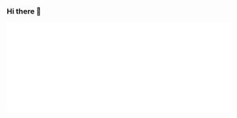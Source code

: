 ### Hi there 👋
<img src="https://github.com/amillanog/amillanog/blob/bfb7bc0835ad266d03af2df8301fc2436e107195/svg.svg"/>

<!--
**amillanog/amillanog** is a ✨ _special_ ✨ repository because its `README.md` (this file) appears on your GitHub profile.

Here are some ideas to get you started:

- 🔭 I’m currently working on ...
- 🌱 I’m currently learning ...
- 👯 I’m looking to collaborate on ...
- 🤔 I’m looking for help with ...
- 💬 Ask me about ...
- 📫 How to reach me: ...
- 😄 Pronouns: ...
- ⚡ Fun fact: ...
-->
